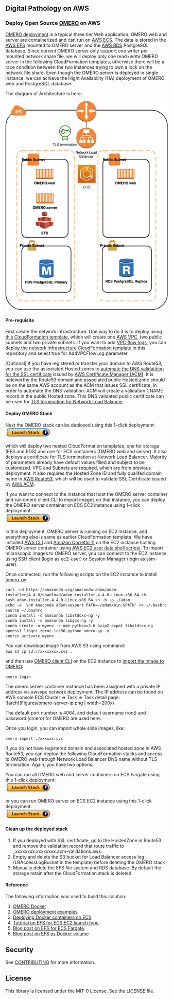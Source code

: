 ## Digital Pathology on AWS


### Deploy Open Source [OMERO](https://www.openmicroscopy.org/omero/) on AWS

[OMERO deployment](https://github.com/ome/omero-deployment-examples) is a typical three tier Web application. OMERO web and server are containerized and can run on [AWS ECS](https://aws.amazon.com/ecs). The data is stored in the [AWS EFS](https://aws.amazon.com/efs/) mounted to OMERO server and the [AWS RDS](https://aws.amazon.com/rds/) PostgreSQL database. Since current OMERO server only support one writer per mounted network share file, we will deploy only one read+write OMERO server in the following CloudFormation templates, otherwise there will be  a race condition between the two instances trying to own a lock on the network file share. Even though the OMERO server is deployed in single instance, we can achieve the Hight Availability (HA) deployment of OMERO web and PostgreSQL database.

The diagram of Architecture is here:

![arch](Figures/omero-on-aws-rw.jpg)

#### Pre-requisite

First create the network infrastructure. One way to do it is to deploy using [this CloudFormation template](https://docs.aws.amazon.com/codebuild/latest/userguide/cloudformation-vpc-template.html), which will create one [AWS VPC](https://aws.amazon.com/vpc/), two public subnets and two private subnets. If you want to add [VPC flow logs](https://docs.aws.amazon.com/vpc/latest/userguide/flow-logs.html), you can deploy [the network infrastructure CloudFormation template](https://github.com/aws-samples/digital-pathology-on-aws/blob/main/OMERO-cloudformation-templates/OMERONetworkInfra.yaml) in this repository and select true for AddVPCFlowLog parameter.

[Optional] If you have registered or transfer your domain to AWS Route53, you can use the associated Hosted zones to [automate the DNS validatition for the SSL certificate](https://aws.amazon.com/blogs/security/how-to-use-aws-certificate-manager-with-aws-cloudformation/) issued by [AWS Certificate Manager (ACM)](https://aws.amazon.com/certificate-manager/). It is noteworthy the Route53 domain and associated public Hosted zone should be on the same AWS account as the ACM that issues SSL certificate, in order to automate the DNS validation. ACM will create a validation CNAME record in the public Hosted zone. This DNS validated public certificate can be used for [TLS termination for Network Load Balancer](https://aws.amazon.com/blogs/aws/new-tls-termination-for-network-load-balancers/)


#### Deploy OMERO Stack

Next the OMERO stack can be deployed using this 1-click deployment:  
[![launchstackbutton](Figures/launchstack.png)](https://console.aws.amazon.com/cloudformation/home?region=us-east-1#/stacks/create/template?stackName=omerostack&templateURL=https://omero-on-aws.s3-us-west-1.amazonaws.com/OMEROstackFargateTLS_RW.yml)

which will deploy two nested CloudFormation templates, one for storage (EFS and RDS) and one for ECS containers (OMERO web and server). It also deploys a certificate for TLS termination at Network Load Balancer. Majority of parameters already have default values filled and subject to be customized. VPC and Subnets are required, which are from previous deployment. It also requires the Hosted Zone ID and fully qualifed domain name in [AWS Route53](https://aws.amazon.com/route53/), which will be used to validate SSL Certificate issued by [AWS ACM](https://aws.amazon.com/certificate-manager/).

If you want to connect to the instance that host the OMERO server container and run omero client CLI to import images on that instance, you can deploy the OMERO server container on ECS EC2 instance using 1-click deployment:  
[![launchstackbutton](Figures/launchstack.png)](https://console.aws.amazon.com/cloudformation/home?region=us-east-1#/stacks/create/template?stackName=omerostack&templateURL=https://omero-on-aws.s3-us-west-1.amazonaws.com/OMEROstackTLS_RW.yml)

In this deployment, OMERO server is running on EC2 instance, and everything else is same as earlier CloudFormation template. We have installed [AWS CLI](https://aws.amazon.com/cli/) and [Amazon Corretto 11](https://docs.aws.amazon.com/corretto/latest/corretto-11-ug/what-is-corretto-11.html) on the EC2 instance hosting OMERO server container using [AWS EC2 user data shell scripts](https://docs.aws.amazon.com/AWSEC2/latest/UserGuide/user-data.html). To import microscopic images to OMERO server, you can connect to the EC2 instance using SSH client (login as ec2-user) or Session Manager (login as ssm-user).


Once connected, run the following scripts on the EC2 instance to install [omero-py](https://docs.openmicroscopy.org/omero/5.6.0/developers/Python.html):  

``` 
curl -LO https://anaconda.org/anaconda-adam/adam-installer/4.4.0/download/adam-installer-4.4.0-Linux-x86_64.sh  
bash adam-installer-4.4.0-Linux-x86_64.sh -b -p ~/adam  
echo -e '\n# Anaconda Adam\nexport PATH=~/adam/bin:$PATH' >> ~/.bashrc 
source ~/.bashrc  
conda install -c anaconda libstdcxx-ng -y 
conda install -c anaconda libgcc-ng -y  
conda create -n myenv -c ome python=3.6 bzip2 expat libstdcxx-ng openssl libgcc zeroc-ice36-python omero-py -y   
source activate myenv
```

You can download image from AWS S3 using command:  
`aws s3 cp s3://xxxxxxxx.svs .`

and then use [OMERO client CLI](https://docs.openmicroscopy.org/omero/5.6.1/users/cli/index.html) on the EC2 instance to [import the image to OMERO](https://docs.openmicroscopy.org/omero/5.4.8/users/cli/import.html):  

`omero login`  

The omero server container instance has been assigned with a private IP address vis awsvpc network deployment. The IP address can be found on AWS console ECS Cluster => Task => Task detail page:  
![arch](Figures/omero-server-ip.png | width=200x)

The default port number is 4064, and default username (root) and password (omero) for OMERO are used here.

Once you login, you can import whole slide images, like:  

`omero import ./xxxxxx.svs`


If you do not have registered domain and associated hosted zone in AWS Route53, you can deploy the following CloudFormation stacks and access to OMERO web through Network Load Balancer DNS name without TLS termination. Again, you have two options: 

You can run all OMERO web and server containers on ECS Fargate using this 1-click deployment:  
[![launchstackbutton](Figures/launchstack.png)](https://console.aws.amazon.com/cloudformation/home?region=us-east-1#/stacks/create/template?stackName=omerostack&templateURL=https://omero-on-aws.s3-us-west-1.amazonaws.com/OMEROstackFargate_RW.yml)

or you can run OMERO server on ECS EC2 instance using this 1-click deployment:  
[![launchstackbutton](Figures/launchstack.png)](https://console.aws.amazon.com/cloudformation/home?region=us-east-1#/stacks/create/template?stackName=omerostack&templateURL=https://omero-on-aws.s3-us-west-1.amazonaws.com/OMEROstack_RW.yml)


#### Clean up the deployed stack

1. If you deployed with SSL certificate, go to the HostedZone in Route53 and remove the validation record that route traffic to _xxxxxxxx.xxxxxxxx.acm-validations.aws.
2. Empty and delete the S3 bucket for Load Balancer access log (LBAccessLogBucket in the template) before deleting the OMERO stack
3. Manually delete the EFS file system and RDS database. By default the storage retain after the CloudFormation stack is deleted.


#### Reference 

The following information was used to build this solution:
1. [OMERO Docker](https://github.com/ome/docker-example-omero)
2. [OMERO deployment examples](https://github.com/ome/omero-deployment-examples)
3. [Deploying Docker containers on ECS](https://docs.docker.com/cloud/ecs-integration/)
4. [Tutorial on EFS for ECS EC2 launch type](https://docs.aws.amazon.com/AmazonECS/latest/developerguide/tutorial-efs-volumes.html).  
5. [Blog post on EFS for ECS Fargate](https://aws.amazon.com/blogs/aws/amazon-ecs-supports-efs/).  
6. [Blog post on EFS as Docker volume](https://aws.amazon.com/blogs/compute/amazon-ecs-and-docker-volume-drivers-amazon-ebs/)



## Security

See [CONTRIBUTING](CONTRIBUTING.md#security-issue-notifications) for more information.

## License

This library is licensed under the MIT-0 License. See the LICENSE file.


